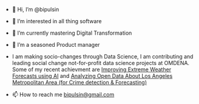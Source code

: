 - 👋 Hi, I’m @bipulsin
- 👀 I’m interested in all thing software
- 🌱 I’m currently mastering Digital Transformation
- 💞️ I’m a seasoned Product manager

- I am making socio-changes through Data Science, I am contributing and leading social change not-for-profit data science projects at OMDENA. Some of my recent achievment are <a traget="blank" href="https://verified.sertifier.com/en/verify/37256670725350/">Improving Extreme Weather Forecasts using AI</a> and <a traget="blank" href="https://verified.sertifier.com/en/verify/14420520477166">Analyzing Open Data About Los Angeles Metropolitan Area (for Crime detection & Forecasting)</a>

- 📫 How to reach me bipulsin@gmail.com 

<!---
bipulsin/bipulsin is a ✨ special ✨ repository because its `README.md` (this file) appears on your GitHub profile.
You can click the Preview link to take a look at your changes.
--->
